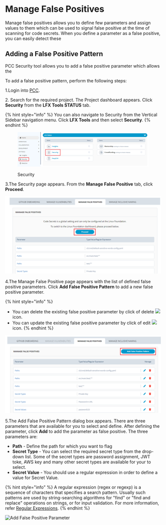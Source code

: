 # Manage False Positives

Manage false positives allows you to define few parameters and assign values to them which can be used to signal false positive at the time of scanning for code secrets. When you define a parameter as a false positive, you can easily detect these

## Adding a False Positive Pattern

PCC Security tool allows you to add a false positive parameter which allows the

To add a false positive pattern, perform the following steps:

1.Login into [PCC](https://projectadmin.lfx.linuxfoundation.org).

2\. Search for the required project. The Project dashboard appears. Click **Security** from the **LFX Tools STATUS** tab.

{% hint style="info" %}
You can also navigate to Security from the Vertical Sidebar navigation menu. Click **LFX Tools** and then select **Security**.
{% endhint %}

<figure><img src="../../../../.gitbook/assets/Sec2.png" alt=""><figcaption><p>Security</p></figcaption></figure>

3.The Security page appears. From the **Manage False Positive** tab, click **Proceed**.

![Manage False Positive](../../../../.gitbook/assets/MP1.png)

4.The Manage False Positive page appears with the list of defined false positive parameters. Click **Add False Positive Pattern** to add a new false positive parameter.

{% hint style="info" %}
* You can delete the existing false positive parameter by click of delete ![](../../../../.gitbook/assets/Delete\_Icon.png) icon.
* You can update the existing false positive parameter by click of edit ![](<../../../../.gitbook/assets/Edit\_Icon (1).png>) icon.
{% endhint %}

![Add False Positive](../../../../.gitbook/assets/MP2.png)

5.The Add False Positive Pattern dialog box appears. There are three parameters that are available for you to select and define. After defining the parameter, click **Add** to add the parameter as false positive. The three parameters are:

* **Path** - Define the path for which you want to flag
* **Secret Type** - You can select the required secret type from the drop-down list. Some of the secret types are password assignment, JWT toke, AWS key and many other secret types are available for your to select.
* **Secret Value** - You should use a regular expression in order to define a value for Secret Value.

{% hint style="info" %}
A regular expression (regex or regexp) is a sequence of characters that specifies a search pattern. Usually such patterns are used by string-searching algorithms for "find" or "find and replace" operations on strings, or for input validation. For more information, refer [Regular Expressions](https://www.debuggex.com/cheatsheet/regex/pcre).
{% endhint %}

![Add False Positive Parameter](../../../../.gitbook/assets/Add\_False.gif)

